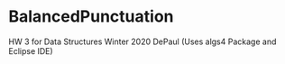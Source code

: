 # BalancedPunctuation
HW 3 for Data Structures Winter 2020 DePaul (Uses algs4 Package and Eclipse IDE)
